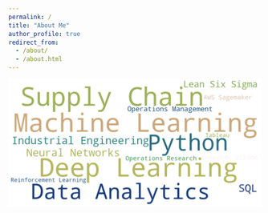 ```yaml
---
permalink: /
title: "About Me"
author_profile: true
redirect_from: 
  - /about/
  - /about.html
---
```

![cover](/images/outputbig2.png)


